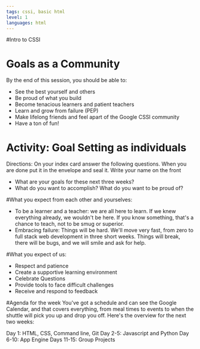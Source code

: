 ```yaml
---
tags: cssi, basic html
level: 1
languages: html
---
```

#Intro to CSSI

# Goals as a Community

By the end of this session, you should be able to:
+ See the best yourself and others
+ Be proud of what you build
+ Become tenacious learners and patient teachers
+ Learn and grow from failure (PEP)
+ Make lifelong friends and feel apart of the Google CSSI community
+ Have a ton of fun!

# Activity: Goal Setting as individuals
Directions: On your index card answer the following questions. When you are done put it in the envelope and seal it. Write your name on the front
+	What are your goals for these next three weeks?
+	What do you want to accomplish? What do you want to be proud of?


#What you expect from each other and yourselves:
+	To be a learner and a teacher: we are all here to learn. If we knew everything already, we wouldn't be here. If you know something, that's a chance to teach, not to be smug or superior.
+ Embracing failure: Things will be hard. We'll move very fast, from zero to full stack web development in three short weeks. Things will break, there will be bugs, and we will smile and ask for help.

#What you expect of us:
+	Respect and patience
+	Create a supportive learning environment
+ Celebrate Questions
+ Provide tools to face difficult challenges
+ Receive and respond to feedback

#Agenda for the week
You've got a schedule and can see the Google Calendar, and that covers everything, from meal times to events to when the shuttle will pick you up and drop you off. Here's the overview for the next two weeks:

Day 1: HTML, CSS, Command line, Git
Day 2-5: Javascript and Python
Day 6-10: App Engine
Days 11-15: Group Projects
